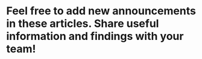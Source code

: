 # Feel free to add new announcements in these articles. Share useful information and findings with your team!